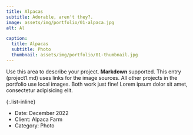 ```yaml
---
title: Alpacas
subtitle: Adorable, aren't they?.
image: assets/img/portfolio/01-alpaca.jpg
alt: Al

caption:
  title: Alpacas
  subtitle: Photo
  thumbnail: assets/img/portfolio/01-thumbnail.jpg
---
```

Use this area to describe your project. **Markdown** supported. This entry (project1.md) uses links for the image sources. All other projects in the portfolio use local images. Both work just fine! Lorem ipsum dolor sit amet, consectetur adipisicing elit. 

{:.list-inline}
- Date: December 2022
- Client: Alpaca Farm
- Category: Photo

